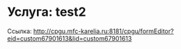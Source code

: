 # Услуга: test2

Ссылка: <http://cpgu.mfc-karelia.ru:8181/cpgu/formEditor?eid=custom67901613&lid=custom67901613>
